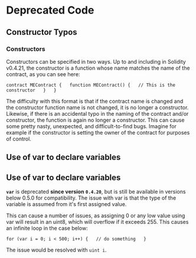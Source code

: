 # Deprecated Code

## Constructor Typos

### Constructors

Constructors can be specified in two ways. Up to and including in Solidity v0.4.21, the constructor is a function whose name matches the name of the contract, as you can see here:

`contract MEContract {  
 function MEContract() {  
 // This is the constructor  
 }  
}`

The difficulty with this format is that if the contract name is changed and the constructor function name is not changed, it is no longer a constructor. Likewise, if there is an accidental typo in the naming of the contract and/or constructor, the function is again no longer a constructor. This can cause some pretty nasty, unexpected, and difficult-to-find bugs. Imagine for example if the constructor is setting the owner of the contract for purposes of control.

## Use of var to declare variables

## Use of var to declare variables

**`var`** is deprecated **since version** **`0.4.20`**, but is still be available in versions below 0.5.0 for compatibility. The issue with var is that the type of the variable is assumed from it's first assigned value.

This can cause a number of issues, as assigning 0 or any low value using var will result in an uint8, which will overflow if it exceeds 255. This causes an infinite loop in the case below:

 `for (var i = 0; i < 500; i++) {  
 // do something  
 }`

The issue would be resolved with `uint i`.

